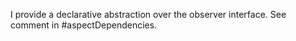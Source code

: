I provide a declarative abstraction over the observer interface. See comment in #aspectDependencies.